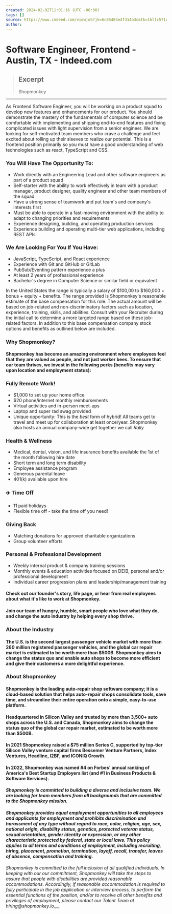 ```yaml
---
created: 2024-02-02T11:01:16 (UTC -06:00)
tags: []
source: https://www.indeed.com/viewjob?jk=6c85484e4f314b3c&tk=1hllc571qghqo800&from=serp&vjs=3
author: 
---
```


# Software Engineer, Frontend - Austin, TX - Indeed.com

> ## Excerpt
> Shopmonkey

---
As Frontend Software Engineer, you will be working on a product squad to develop new features and enhancements for our product. You should demonstrate the mastery of the fundamentals of computer science and be comfortable with implementing and shipping end-to-end features and fixing complicated issues with light supervision from a senior engineer. We are looking for self-motivated team members who crave a challenge and feel excited about rolling up their sleeves to realize our potential. This is a frontend position primarily so you must have a good understanding of web technologies such as react, TypeScript and CSS.

### **You Will Have The Opportunity To:**

-   Work directly with an Engineering Lead and other software engineers as part of a product squad
-   Self-starter with the ability to work effectively in team with a product manager, product designer, quality engineer and other team members of the squad
-   Have a strong sense of teamwork and put team's and company's interests first
-   Must be able to operate in a fast-moving environment with the ability to adapt to changing priorities and requirements
-   Experience designing, building, and operating production services
-   Experience building and operating multi-tier web applications, including REST APIs

### **We Are Looking For You If You Have:**  

-   JavaScript, TypeScript, and React experience
-   Experience with Git and GitHub or GitLab
-   PubSub/Eventing pattern experience a plus
-   At least 2 years of professional experience
-   Bachelor's degree in Computer Science or similar field or equivalent

In the United States the range is typically a salary of $100,00 to $160,000 + bonus + equity + benefits. The range provided is Shopmonkey's reasonable estimate of the base compensation for this role. The actual amount will be based on job-related and non-discriminatory factors such as location, experience, training, skills, and abilities. Consult with your Recruiter during the initial call to determine a more targeted range based on these job-related factors. In addition to this base compensation company stock options and benefits as outlined below are included.

### **Why Shopmonkey?**

#### Shopmonkey has become an amazing environment where employees feel that they are valued as people, and not just worker bees. To ensure that our team thrives, we invest in the following perks (benefits may vary upon location and employment status):

### **Fully Remote Work!**

-   $1,000 to set up your home office
-   $20 phone/internet monthly reimbursements
-   Virtual activities and in-person meet-ups
-   Laptop and super rad swag provided
-   Unique opportunity: This is the _best_ form of hybrid! All teams get to travel and meet up for collaboration at least once/year. Shopmonkey also hosts an annual company-wide get together we call _Rally_

### **Health & Wellness**

-   Medical, dental, vision, and life insurance benefits available the 1st of the month following hire date
-   Short term and long term disability
-   Employee assistance program
-   Generous parental leave
-   401(k) available upon hire

### **✈️ Time Off**

-   11 paid holidays
-   Flexible time off - take the time off you need!

### **Giving Back**

-   Matching donations for approved charitable organizations
-   Group volunteer efforts

### **Personal & Professional Development**

-   Weekly internal product & company training sessions
-   Monthly events & education activities focused on DEIB, personal and/or professional development
-   Individual career progression plans and leadership/management training

#### Check out our founder's story, life page, or hear from real employees about what it's like to work at Shopmonkey.

#### Join our team of hungry, humble, smart people who love what they do, and change the auto industry by helping every shop thrive.

### **About the Industry**

#### The U.S. is the second largest passenger vehicle market with more than 260 million registered passenger vehicles, and the global car repair market is estimated to be worth more than $500B. Shopmonkey aims to change the status quo and enable auto shops to become more efficient and give their customers a more delightful experience.

### **About Shopmonkey**

#### Shopmonkey is the leading auto-repair shop software company; it is a cloud-based solution that helps auto-repair shops consolidate tools, save time, and streamline their entire operation onto a simple, easy-to-use platform.

#### Headquartered in Silicon Valley and trusted by more than 3,500+ auto shops across the U.S. and Canada, Shopmonkey aims to change the status quo of the global car repair market, estimated to be worth more than $500B.

#### In 2021 Shopmonkey raised a $75 million Series C, supported by top-tier Silicon Valley venture capital firms Bessemer Venture Partners, Index Ventures, Headline, I2BF, and ICONIQ Growth.

#### In 2022, Shopmonkey was named #4 on Forbes' annual ranking of America's Best Startup Employers list (and #1 in Business Products & Software Services).

#### _Shopmonkey is committed to building a diverse and inclusive team. We are looking for team members from all backgrounds that are committed to the Shopmonkey mission._

#### _Shopmonkey provides equal employment opportunities to all employees and applicants for employment and prohibits discrimination and harassment of any type without regard to race, color, religion, age, sex, national origin, disability status, genetics, protected veteran status, sexual orientation, gender identity or expression, or any other characteristic protected by federal, state or local laws. This policy applies to all terms and conditions of employment, including recruiting, hiring, placement, promotion, termination, layoff, recall, transfer, leaves of absence, compensation and training._

_Shopmonkey is committed to the full inclusion of all qualified individuals. In keeping with our our commitment, Shopmonkey will take the steps to assure that people with disabilities are provided reasonable accommodations. Accordingly, if reasonable accommodation is required to fully participate in the job application or interview process, to perform the essential functions of the position, and/or to receive all other benefits and privileges of employment, please contact our Talent Team at_ _hiring@shopmonkey.io__._
